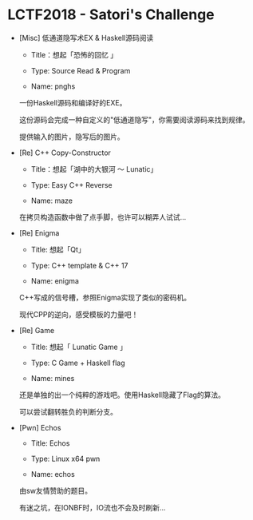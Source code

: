 # LCTF2018 - Satori's Challenge

* [Misc] 低通道隐写术EX & Haskell源码阅读

    * Title：想起「恐怖的回忆 」

    * Type: Source Read & Program

    * Name: pnghs

    一份Haskell源码和编译好的EXE。

    这份源码会完成一种自定义的"低通道隐写"，你需要阅读源码来找到规律。

    提供输入的图片，隐写后的图片。

* [Re] C++ Copy-Constructor

    * Title：想起「湖中的大银河 ～ Lunatic」

    * Type: Easy C++ Reverse

    * Name: maze

    在拷贝构造函数中做了点手脚，也许可以糊弄人试试...

* [Re] Enigma

    * Title: 想起「Qt」

    * Type: C++ template & C++ 17

    * Name: enigma

    C++写成的信号槽，参照Enigma实现了类似的密码机。

    现代CPP的逆向，感受模板的力量吧！

* [Re] Game

    * Title: 想起「 Lunatic Game 」

    * Type: C Game + Haskell flag

    * Name: mines

    还是单独的出一个纯粹的游戏吧。使用Haskell隐藏了Flag的算法。

    可以尝试翻转胜负的判断分支。

* [Pwn] Echos

    * Title: Echos

    * Type: Linux x64 pwn

    * Name: echos

    由sw友情赞助的题目。

    有迷之坑，在IONBF时，IO流也不会及时刷新...


